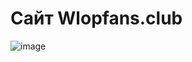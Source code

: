 # Сайт Wlopfans.club

![image](https://user-images.githubusercontent.com/55553104/115960128-3d3ae480-a518-11eb-8ff5-55e9f52164b1.png)
